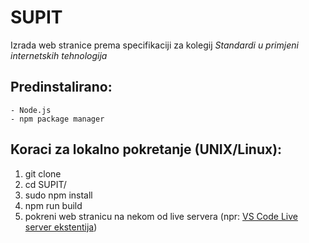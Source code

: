 # SUPIT
Izrada web stranice prema specifikaciji za kolegij *Standardi u primjeni internetskih tehnologija*


## Predinstalirano:
```
- Node.js
- npm package manager
```

## Koraci za lokalno pokretanje (UNIX/Linux):
1. git clone 
2. cd SUPIT/
3. sudo npm install
3. npm run build
4. pokreni web stranicu na nekom od live servera (npr: [VS Code Live server ekstentija](https://marketplace.visualstudio.com/items?itemName=ritwickdey.LiveServer))
